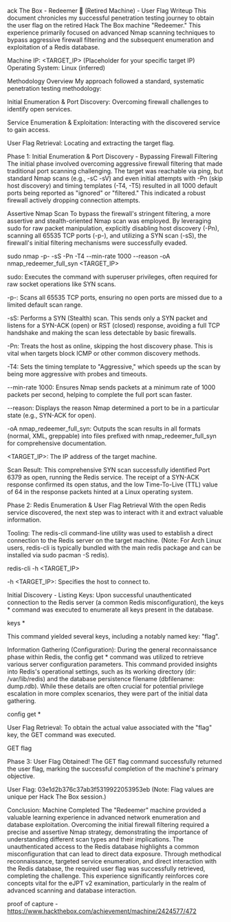 ack The Box - Redeemer 🎯 (Retired Machine) - User Flag Writeup
This document chronicles my successful penetration testing journey to obtain the user flag on the retired Hack The Box machine "Redeemer." This experience primarily focused on advanced Nmap scanning techniques to bypass aggressive firewall filtering and the subsequent enumeration and exploitation of a Redis database.

Machine IP: <TARGET_IP> (Placeholder for your specific target IP)
Operating System: Linux (inferred)

Methodology Overview
My approach followed a standard, systematic penetration testing methodology:

Initial Enumeration & Port Discovery: Overcoming firewall challenges to identify open services.

Service Enumeration & Exploitation: Interacting with the discovered service to gain access.

User Flag Retrieval: Locating and extracting the target flag.

Phase 1: Initial Enumeration & Port Discovery - Bypassing Firewall Filtering
The initial phase involved overcoming aggressive firewall filtering that made traditional port scanning challenging. The target was reachable via ping, but standard Nmap scans (e.g., -sC -sV) and even initial attempts with -Pn (skip host discovery) and timing templates (-T4, -T5) resulted in all 1000 default ports being reported as "ignored" or "filtered." This indicated a robust firewall actively dropping connection attempts.

Assertive Nmap Scan
To bypass the firewall's stringent filtering, a more assertive and stealth-oriented Nmap scan was employed. By leveraging sudo for raw packet manipulation, explicitly disabling host discovery (-Pn), scanning all 65535 TCP ports (-p-), and utilizing a SYN scan (-sS), the firewall's initial filtering mechanisms were successfully evaded.

sudo nmap -p- -sS -Pn -T4 --min-rate 1000 --reason -oA nmap_redeemer_full_syn <TARGET_IP>

sudo: Executes the command with superuser privileges, often required for raw socket operations like SYN scans.

-p-: Scans all 65535 TCP ports, ensuring no open ports are missed due to a limited default scan range.

-sS: Performs a SYN (Stealth) scan. This sends only a SYN packet and listens for a SYN-ACK (open) or RST (closed) response, avoiding a full TCP handshake and making the scan less detectable by basic firewalls.

-Pn: Treats the host as online, skipping the host discovery phase. This is vital when targets block ICMP or other common discovery methods.

-T4: Sets the timing template to "Aggressive," which speeds up the scan by being more aggressive with probes and timeouts.

--min-rate 1000: Ensures Nmap sends packets at a minimum rate of 1000 packets per second, helping to complete the full port scan faster.

--reason: Displays the reason Nmap determined a port to be in a particular state (e.g., SYN-ACK for open).

-oA nmap_redeemer_full_syn: Outputs the scan results in all formats (normal, XML, greppable) into files prefixed with nmap_redeemer_full_syn for comprehensive documentation.

<TARGET_IP>: The IP address of the target machine.

Scan Result:
This comprehensive SYN scan successfully identified Port 6379 as open, running the Redis service. The receipt of a SYN-ACK response confirmed its open status, and the low Time-To-Live (TTL) value of 64 in the response packets hinted at a Linux operating system.

Phase 2: Redis Enumeration & User Flag Retrieval
With the open Redis service discovered, the next step was to interact with it and extract valuable information.

Tooling:
The redis-cli command-line utility was used to establish a direct connection to the Redis server on the target machine. (Note: For Arch Linux users, redis-cli is typically bundled with the main redis package and can be installed via sudo pacman -S redis).

redis-cli -h <TARGET_IP>

-h <TARGET_IP>: Specifies the host to connect to.

Initial Discovery - Listing Keys:
Upon successful unauthenticated connection to the Redis server (a common Redis misconfiguration), the keys * command was executed to enumerate all keys present in the database.

keys *

This command yielded several keys, including a notably named key: "flag".

Information Gathering (Configuration):
During the general reconnaissance phase within Redis, the config get * command was utilized to retrieve various server configuration parameters. This command provided insights into Redis's operational settings, such as its working directory (dir: /var/lib/redis) and the database persistence filename (dbfilename: dump.rdb). While these details are often crucial for potential privilege escalation in more complex scenarios, they were part of the initial data gathering.

config get *

User Flag Retrieval:
To obtain the actual value associated with the "flag" key, the GET command was executed.

GET flag

Phase 3: User Flag Obtained!
The GET flag command successfully returned the user flag, marking the successful completion of the machine's primary objective.

User Flag: 03e1d2b376c37ab3f5319922053953eb
(Note: Flag values are unique per Hack The Box session.)

Conclusion: Machine Completed
The "Redeemer" machine provided a valuable learning experience in advanced network enumeration and database exploitation. Overcoming the initial firewall filtering required a precise and assertive Nmap strategy, demonstrating the importance of understanding different scan types and their implications. The unauthenticated access to the Redis database highlights a common misconfiguration that can lead to direct data exposure. Through methodical reconnaissance, targeted service enumeration, and direct interaction with the Redis database, the required user flag was successfully retrieved, completing the challenge. This experience significantly reinforces core concepts vital for the eJPT v2 examination, particularly in the realm of advanced scanning and database interaction.

proof of capture - https://www.hackthebox.com/achievement/machine/2424577/472
